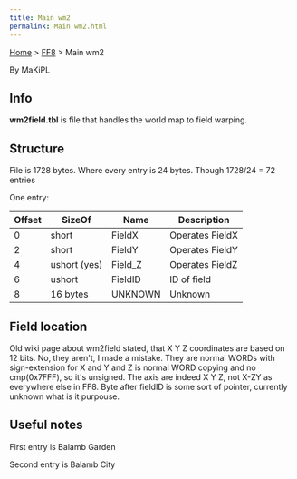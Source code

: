 ```yaml
---
title: Main wm2
permalink: Main wm2.html
---
```


[Home](../Main%20Page.md) > [FF8](../FF8.md) > Main wm2

By MaKiPL

  

## Info

**wm2field.tbl** is file that handles the world map to field warping.

## Structure

File is 1728 bytes. Where every entry is 24 bytes. Though 1728/24 = 72
entries

One entry:

| Offset | SizeOf       | Name     | Description     |
|--------|--------------|----------|-----------------|
| 0      | short        | FieldX   | Operates FieldX |
| 2      | short        | FieldY   | Operates FieldY |
| 4      | ushort (yes) | Field\_Z | Operates FieldZ |
| 6      | ushort       | FieldID  | ID of field     |
| 8      | 16 bytes     | UNKNOWN  | Unknown         |

  

## Field location

Old wiki page about wm2field stated, that X Y Z coordinates are based on
12 bits. No, they aren't, I made a mistake. They are normal WORDs with
sign-extension for X and Y and Z is normal WORD copying and no
cmp(0x7FFF), so it's unsigned. The axis are indeed X Y Z, not X-ZY as
everywhere else in FF8. Byte after fieldID is some sort of pointer,
currently unknown what is it purpouse.

## Useful notes

First entry is Balamb Garden

Second entry is Balamb City
